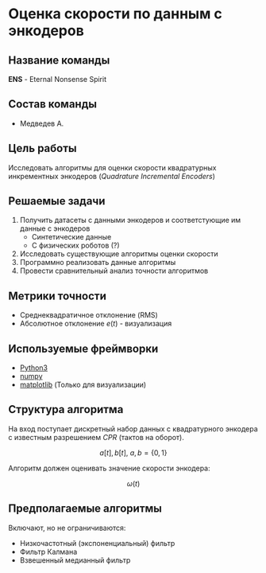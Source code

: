 # Оценка скорости по данным с энкодеров

## Название команды

**ENS** - Eternal Nonsense Spirit

## Состав команды

* Медведев A.

## Цель работы

Исследовать алгоритмы для оценки скорости квадратурных
инкрементных энкодеров (*Quadrature Incremental Encoders*)

## Решаемые задачи

1. Получить датасеты с данными энкодеров и соответстующие им данные с энкодеров
    - Синтетические данные
    - С физических роботов (?)
2. Исследовать существующие алгоритмы оценки скорости
3. Программно реализовать данные алгоритмы
4. Провести сравнительный анализ точности алгоритмов

## Метрики точности

* Среднеквадратичное отклонение (RMS)
* Абсолютное отклонение $e(t)$ - визуализация

## Используемые фреймворки

* [Python3](https://www.python.org/about/)
* [numpy](https://numpy.org/)
* [matplotlib](https://matplotlib.org/) (Только для визуализации)

## Структура алгоритма

На вход поступает дискретный набор данных с квадратурного энкодера с 
известным разрешением $CPR$ (тактов на оборот).

$$a[t], b[t], \ a,b=\{0, 1\}$$

Алгоритм должен оценивать значение скорости энкодера:

$$\omega(t)$$

## Предполагаемые алгоритмы

Включают, но не ограничиваются:

* Низкочастотный (экспоненциальный) фильтр
* Фильтр Калмана
* Взвешенный медианный фильтр





